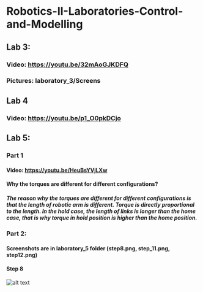 # Robotics-II-Laboratories-Control-and-Modelling
## Lab 3: 
###  Video: https://youtu.be/32mAoGJKDFQ
###  Pictures: laboratory_3/Screens
## Lab 4
###  Video: https://youtu.be/p1_O0pkDCjo
## Lab 5:
### Part 1
####  Video: https://youtu.be/HeuBsYVjLXw
####  Why the torques are different for different configurations?
##### The reason why the torques are different for different configurations is that the length of robotic arm is different. Torque is directly proportional to the length. In the hold case, the length of links is longer than the home case, that is why torque in hold position is higher than the home position.
### Part 2: 
#### Screenshots are in laboratory_5 folder (step8.png, step_11.png, step12.png)
#### Step 8 
![alt text](https://github.com/BZWayne/Robotics-II-Laboratory-Control-and-Modelling/blob/master/laboratory_5/step8.png?raw=true)
